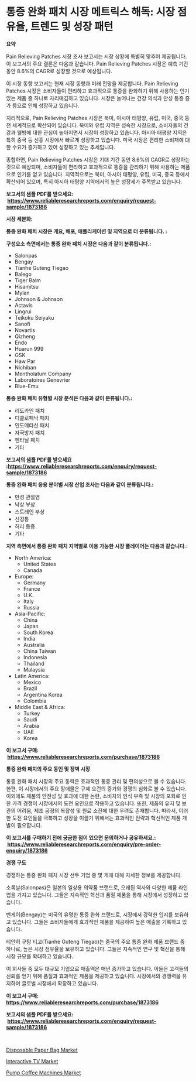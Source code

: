 <p><h1>통증 완화 패치 시장 메트릭스 해독: 시장 점유율, 트렌드 및 성장 패턴</h1></p><p><strong>요약</strong></p>
<p><p>Pain Relieving Patches 시장 조사 보고서는 시장 상황에 특별히 맞추어 제공됩니다. 이 보고서의 주요 결론은 다음과 같습니다. Pain Relieving Patches 시장은 예측 기간 동안 8.6%의 CAGR로 성장할 것으로 예상됩니다.</p><p>이 시장 동향 보고서는 현재 시장 동향과 미래 전망을 제공합니다. Pain Relieving Patches 시장은 소비자들이 편리하고 효과적으로 통증을 완화하기 위해 사용하는 인기 있는 제품 중 하나로 자리매김하고 있습니다. 시장은 늘어나는 건강 의식과 만성 통증 증가 등으로 인해 성장하고 있습니다.</p><p>지리적으로, Pain Relieving Patches 시장은 북미, 아시아 태평양, 유럽, 미국, 중국 등 전 세계적으로 확산되어 있습니다. 북미와 유럽 지역은 성숙한 시장으로, 소비자들의 건강과 웰빙에 대한 관심이 높아지면서 시장이 성장하고 있습니다. 아시아 태평양 지역은 특히 중국 등 신흥 시장에서 빠르게 성장하고 있습니다. 미국 시장은 편리한 소비재에 대한 수요가 증가하고 있어 성장하고 있는 추세입니다.</p><p>종합하면, Pain Relieving Patches 시장은 기대 기간 동안 8.6%의 CAGR로 성장하는 것으로 예상되며, 소비자들이 편리하고 효과적으로 통증을 관리하기 위해 사용하는 제품으로 인기를 얻고 있습니다. 지역적으로는 북미, 아시아 태평양, 유럽, 미국, 중국 등에서 확산되어 있으며, 특히 아시아 태평양 지역에서의 높은 성장세가 주목받고 있습니다.</p></p>
<p><strong>보고서의 샘플 PDF를 받으세요: &nbsp;<a href="https://www.reliableresearchreports.com/enquiry/request-sample/1873186">https://www.reliableresearchreports.com/enquiry/request-sample/1873186</a></strong></p>
<p><strong>시장 세분화:</strong></p>
<p><strong> 통증 완화 패치 시장은 개요, 배포, 애플리케이션 및 지역으로 더 분류됩니다. :</strong></p>
<p><strong>구성요소 측면에서는 통증 완화 패치 시장은 다음과 같이 분류됩니다.:</strong></p>
<p><ul><li>Salonpas</li><li>Bengay</li><li>Tianhe Guteng Tiegao</li><li>Balego</li><li>Tiger Balm</li><li>Hisamitsu</li><li>Mylan</li><li>Johnson & Johnson</li><li>Actavis</li><li>Lingrui</li><li>Teikoku Seiyaku</li><li>Sanofi</li><li>Novartis</li><li>Qizheng</li><li>Endo</li><li>Huarun 999</li><li>GSK</li><li>Haw Par</li><li>Nichiban</li><li>Mentholatum Company</li><li>Laboratoires Genevrier</li><li>Blue-Emu</li></ul></p>
<p><strong> 통증 완화 패치 유형별 시장 분석은 다음과 같이 분류됩니다.:</strong></p>
<p><ul><li>리도카인 패치</li><li>디클로페낙 패치</li><li>인도메타신 패치</li><li>자극방지 패치</li><li>펜타닐 패치</li><li>기타</li></ul></p>
<p><strong>보고서의 샘플 PDF를 받으세요 :<a href="https://www.reliableresearchreports.com/enquiry/request-sample/1873186">https://www.reliableresearchreports.com/enquiry/request-sample/1873186</a></strong></p>
<p><strong> 통증 완화 패치 응용 분야별 시장 산업 조사는 다음과 같이 분류됩니다.:</strong></p>
<p><ul><li>만성 관절염</li><li>낙상 부상</li><li>스트레인 부상</li><li>신경통</li><li>허리 통증</li><li>기타</li></ul></p>
<p><strong>지역 측면에서 통증 완화 패치 지역별로 이용 가능한 시장 플레이어는 다음과 같습니다.:</strong></p>
<p><ul>
    <li>
        North America:
        <ul>
            <li>United States</li>
            <li>Canada</li>
        </ul>
    </li>
    <li>
        Europe:
        <ul>
            <li>Germany</li>
            <li>France</li>
            <li>U.K.</li>
            <li>Italy</li>
            <li>Russia</li>
        </ul>
    </li>
    <li>
        Asia-Pacific:
        <ul>
            <li>China</li>
            <li>Japan</li>
            <li>South Korea</li>
            <li>India</li>
            <li>Australia</li>
            <li>China Taiwan</li>
            <li>Indonesia</li>
            <li>Thailand</li>
            <li>Malaysia</li>
        </ul>
    </li>
    <li>
        Latin America:
        <ul>
            <li>Mexico</li>
            <li>Brazil</li>
            <li>Argentina Korea</li>
            <li>Colombia</li>
        </ul>
    </li>
    <li>
        Middle East & Africa:
        <ul>
            <li>Turkey</li>
            <li>Saudi</li>
            <li>Arabia</li>
            <li>UAE</li>
            <li>Korea</li>
        </ul>
    </li>
    </ul></p>
<p><strong>이 보고서 구매: &nbsp;<a href="https://www.reliableresearchreports.com/purchase/1873186">https://www.reliableresearchreports.com/purchase/1873186</a></strong></p>
<p><strong>통증 완화 패치의 주요 동인 및 장벽 시장</strong></p>
<p><p>통증 완화 패치 시장의 주요 동력은 효과적인 통증 관리 및 편의성으로 볼 수 있습니다. 한편, 이 시장에서의 주요 장애물은 규제 요건의 증가와 경쟁의 심화로 볼 수 있습니다. 이외에도 제품의 안전성 및 효과에 대한 논란, 소비자의 인식 부족 및 시장의 포화로 인한 가격 경쟁이 시장에서의 도전 요인으로 작용하고 있습니다. 또한, 제품의 유지 및 보관의 어려움, 제조 공정의 복잡성 및 원료 소진에 대한 우려도 존재합니다. 따라서, 이러한 도전 요인들을 극복하고 성장을 이끌기 위해서는 효과적인 전략과 혁신적인 제품 개발이 필요합니다.</p></p>
<p><strong>이 보고서를 구매하기 전에 궁금한 점이 있으면 문의하거나 공유하세요.: &nbsp;<a href="https://www.reliableresearchreports.com/enquiry/pre-order-enquiry/1873186">https://www.reliableresearchreports.com/enquiry/pre-order-enquiry/1873186</a></strong></p>
<p><strong>경쟁 구도</strong></p>
<p><p>경쟁하는 통증 완화 패치 시장 선두 기업 중 몇 개에 대해 자세한 정보를 제공합니다. </p><p>소록날(Salonpas)은 일본의 일상용 의약품 브랜드로, 오래된 역사와 다양한 제품 라인업을 가지고 있습니다. 그들은 지속적인 혁신과 품질 제품을 통해 시장에서 성장하고 있습니다. </p><p>벤게이(Bengay)는 미국의 유명한 통증 완화 브랜드로, 시장에서 강력한 입지를 보유하고 있습니다. 그들은 소비자들에게 효과적인 제품을 제공하여 높은 매출을 기록하고 있습니다. </p><p>티안허 구탕 티고(Tianhe Guteng Tiegao)는 중국의 주요 통증 완화 제품 브랜드 중 하나로, 높은 시장 점유율을 보유하고 있습니다. 그들은 지속적인 연구 및 혁신을 통해 시장 규모를 확대하고 있습니다. </p><p>이 회사들 중 모두 대규모 기업으로 매출액은 매년 증가하고 있습니다. 이들은 고객들의 신뢰를 얻기 위해 품질과 효과적인 제품을 제공하고 있습니다. 시장에서의 경쟁력을 유지하며 글로벌 시장에서 확장하고 있습니다.</p></p>
<p><strong>이 보고서 구매: &nbsp; <a href="https://www.reliableresearchreports.com/purchase/1873186">https://www.reliableresearchreports.com/purchase/1873186</a></strong></p>
<p><strong>보고서의 샘플 PDF를 받으세요: &nbsp;<a href="https://www.reliableresearchreports.com/enquiry/request-sample/1873186">https://www.reliableresearchreports.com/enquiry/request-sample/1873186</a></strong><strong></strong></p>
<p>&nbsp;</p>
<p><p><a href="https://github.com/beatblasta/Market-Research-Report-List-2/blob/main/disposable-paper-bag-market.md">Disposable Paper Bag Market</a></p><p><a href="https://github.com/angelajermaine/Market-Research-Report-List-2/blob/main/interactive-tv-market.md">Interactive TV Market</a></p><p><a href="https://github.com/shotows/Market-Research-Report-List-1/blob/main/pump-coffee-machines-market.md">Pump Coffee Machines Market</a></p></p>